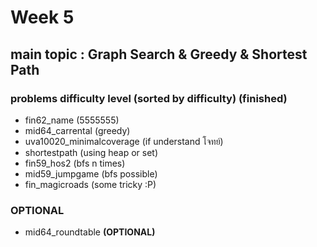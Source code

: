# Week 5

## main topic : Graph Search & Greedy & Shortest Path

### problems difficulty level (sorted by difficulty) (finished)

- fin62_name (5555555)
- mid64_carrental (greedy)
- uva10020_minimalcoverage (if understand โจทย์)
- shortestpath (using heap or set)
- fin59_hos2 (bfs n times)
- mid59_jumpgame (bfs possible)
- fin_magicroads (some tricky :P)

### OPTIONAL

- mid64_roundtable **(OPTIONAL)**